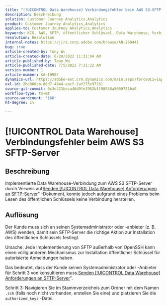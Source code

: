 ```yaml
---
title: "[!UICONTROL Data Warehouse] Verbindungsfehler beim AWS S3-SFTP-Server"
description: Beschreibung
solution: Customer Journey Analytics,Analytics
product: Customer Journey Analytics,Analytics
applies-to: Customer Journey Analytics,Analytics
keywords: KCS, AWS, SFTP, öffentlicher Schlüssel, Data Warehouse, Verbindung, S3
resolution: Resolution
internal-notes: https://jira.corp.adobe.com/browse/AN-269441
bug: true
article-created-by: Tony Wu
article-created-date: 6/20/2022 11:31:04 AM
article-published-by: Tony Wu
article-published-date: 7/5/2022 7:31:22 AM
version-number: 1
article-number: KA-19907
dynamics-url: https://adobe-ent.crm.dynamics.com/main.aspx?forceUCI=1&pagetype=entityrecord&etn=knowledgearticle&id=65e0ca73-8cf0-ec11-bb3d-6045bd0158f8
exl-id: 2be060ab-d8d7-4844-aacf-1af275e97261
source-git-commit: 0c3e421beca46d9fe1952b1f98538a50697216a0
workflow-type: tm+mt
source-wordcount: '168'
ht-degree: 1%

---
```


# [!UICONTROL Data Warehouse] Verbindungsfehler beim AWS S3 SFTP-Server

## Beschreibung

Implementierte Data Warehouse-Verbindung zum AWS S3 SFTP-Server durch Verweis auf[Senden [!UICONTROL Data Warehouse] Anforderungen an SFTP-Server](https://experienceleague.adobe.com/docs/analytics/export/ftp-and-sftp/secure-file-transfer-protocol/ftp-sftp-dw.html?lang=en)&quot; -Dokument, konnte jedoch aufgrund eines Problems beim Lesen des öffentlichen Schlüssels keine Verbindung herstellen.

## Auflösung

Der Kunde muss sich an seinen Systemadministrator oder -anbieter (z. B. AWS) wenden, damit sein SFTP-Server die richtige Aktion zur Installation des öffentlichen Schlüssels festlegt.

Ursache: Jede Implementierung von SFTP außerhalb von OpenSSH kann einen völlig anderen Mechanismus zur Installation öffentlicher Schlüssel für autorisierte Anmeldungen haben.

Das bedeutet, dass der Kunde seinen Systemadministrator oder -Anbieter für Schritt 3 von konsultieren muss.[Senden [!UICONTROL Data Warehouse] Anforderungen an SFTP-Server](https://experienceleague.adobe.com/docs/analytics/export/ftp-and-sftp/secure-file-transfer-protocol/ftp-sftp-dw.html?lang=en)&quot;.

Schritt 3: Navigieren Sie im Stammverzeichnis zum Ordner mit dem Namen `.ssh` (falls noch nicht vorhanden, erstellen Sie eine) und platzieren Sie die `authorized_keys` -Datei.
